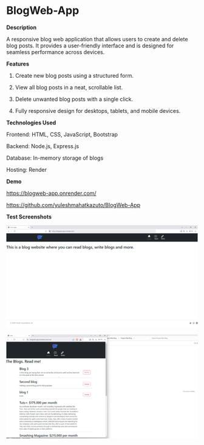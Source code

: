 # BlogWeb-App
**Description**

A responsive blog web application that allows users to create and delete blog posts. It provides a user-friendly interface and is designed for seamless performance across devices.

**Features**

1. Create new blog posts using a structured form.

2. View all blog posts in a neat, scrollable list.  

3. Delete unwanted blog posts with a single click.
   
4. Fully responsive design for desktops, tablets, and mobile devices.

**Technologies Used**

Frontend: HTML, CSS, JavaScript, Bootstrap  

Backend: Node.js, Express.js

Database: In-memory storage of blogs

Hosting: Render 

**Demo**

https://blogweb-app.onrender.com/

https://github.com/yuleshmahatkazuto/BlogWeb-App

**Test Screenshots**

![Home Page](screenshots/homepage.png)



![Responsive App](screenshots/responsive.png)


